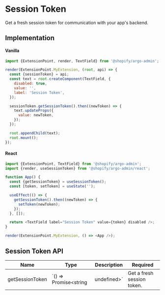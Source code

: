 # Session Token

Get a fresh session token for communication with your app's backend.

## Implementation

#### Vanilla

```js
import {ExtensionPoint, render, TextField} from '@shopify/argo-admin';

render(ExtensionPoint.MyExtension, (root, api) => {
  const {sessionToken} = api;
  const text = root.createComponent(TextField, {
    disabled: true,
    value: '',
    label: 'Session Token',
  });

  sessionToken.getSessionToken().then((newToken) => {
    text.updateProps({
      value: newToken,
    });
  });

  root.appendChild(text);
  root.mount();
});
```

#### React

```js
import {ExtensionPoint, TextField} from '@shopify/argo-admin';
import {render, useSessionToken} from '@shopify/argo-admin/react';

function App() {
  const {getSessionToken} = useSessionToken();
  const [token, setToken] = useState('');

  useEffect(() => {
    getSessionToken().then((newToken) => {
      setToken(newToken);
    });
  }, []);

  return <TextField label="Session Token" value={token} disabled />;
}

render(ExtensionPoint.MyExtension, () => <App />);
```

## Session Token API

| Name            | Type                                | Description                | Required |
| --------------- | ----------------------------------- | -------------------------- | -------- |
| getSessionToken | `() => Promise<string | undefined>` | Get a fresh session token. | ☑️       |
